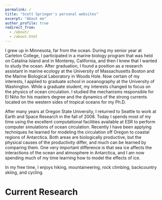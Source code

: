 ```yaml
---
permalink: /
title: "Scott Springer's personal websites"
excerpt: "About me"
author_profile: true
redirect_from: 
  - /about/
  - /about.html
---
```


I grew up in Minnesota, far from the ocean.  During my senior year at Carleton College, I participated in a marine biology program that was held on Catalina Island and in Monterey, California, and then I knew that I wanted to study the ocean.  After graduation, I found a position as a research assistant in marine ecology at the University of Massachusetts Boston and the Marine Biological Laboratory in Woods Hole.  Now certain of my interests, I applied to graduate school in oceanography at the University of Washington.  While a graduate student, my interests changed to focus on the physics of ocean circulation. I studied the mechanisms responsible for El Niño for his masters degree and the dynamics of the strong currents located on the western sides of tropical oceans for my Ph.D.

After many years at Oregon State University, I returned to Seattle to work at Earth and Space Research in the fall of 2008.  Today I spends most of my time using the excellent computational facilities available at ESR to perform computer simulations of ocean circulation.  Recently I have been applying techniques he learned for modeling the circulation off Oregon to coastal regions of Antarctica.  Both areas are biologically productive, but the physical causes of the productivity differ, and much can be learned by comparing them.  One very important difference is that sea ice affects the interactions of the ocean and atmosphere in Antarctica, and I am now spending much of my time learning how to model the effects of ice.

In my free time, I enjoys hiking, mountaineering, rock climbing, backcountry skiing, and cycling.

Current Research
======
